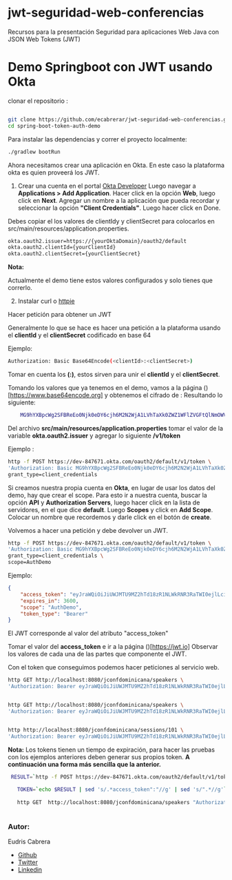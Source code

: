 # jwt-seguridad-web-conferencias
Recursos para la presentación Seguridad para aplicaciones Web Java con JSON Web Tokens (JWT)

# Demo Springboot con JWT usando Okta

clonar el repositorio :
```bash

git clone https://github.com/ecabrerar/jwt-seguridad-web-conferencias.git
cd spring-boot-token-auth-demo
```


Para instalar las dependencias y correr el proyecto localmente:
```bash
./gradlew bootRun
```
Ahora necesitamos crear una aplicación en Okta. En este caso la plataforma okta es quien proveerá los JWT.

1. Crear una cuenta en el portal [Okta Developer](https://developer.okta.com/signup)
Luego navegar a **Applications > Add Application**. 
Hacer click en la opción **Web**, luego click en **Next**.
Agregar un nombre a la aplicación que pueda recordar y seleccionar la opción **"Client Credentials"**. Luego hacer click en Done.

Debes copiar el los valores de clientIdy y clientSecret para colocarlos en src/main/resources/application.properties.

```bash
okta.oauth2.issuer=https://{yourOktaDomain}/oauth2/default
okta.oauth2.clientId={yourClientId}
okta.oauth2.clientSecret={yourClientSecret}	
```
__Nota:__

Actualmente el demo tiene estos valores configurados y solo tienes que correrlo.

2. Instalar curl o [httpie](https://httpie.org)

Hacer petición para obtener un JWT

Generalmente lo que se hace es hacer una petición a la plataforma usando el **clientId** y el **clientSecret** codificado en base 64 

Ejemplo:
```bash
Authorization: Basic Base64Encode(<clientId>:<clientSecret>)
```
Tomar en cuenta los **(:)**, estos sirven para unir el **clientId** y el **clientSecret**.

Tomando los valores que ya tenemos en el demo, vamos a la página ()[https://www.base64encode.org] y obtenemos el cifrado de <clientId>:<clientSecret>
Resultando lo siguiente:
    
```bash
    MG9hYXBpcWg2SFBReEo0Njk0eDY6cjh6M2N2WjA1LVhTaXk0ZWZ1WFlZVGFtQlNmOWV0WmY2U0NVOHMwNg==
```
Del archivo __src/main/resources/application.properties__ tomar el valor de la variable __okta.oauth2.issuer__ y agregar lo siguiente __/v1/token__

Ejemplo :
```bash
http -f POST https://dev-847671.okta.com/oauth2/default/v1/token \
'Authorization: Basic MG9hYXBpcWg2SFBReEo0Njk0eDY6cjh6M2N2WjA1LVhTaXk0ZWZ1WFlZVGFtQlNmOWV0WmY2U0NVOHMwNg==' \
grant_type=client_credentials
```
Si creamos nuestra propia cuenta en __Okta__, en lugar de usar los datos del demo, hay que crear el scope. Para esto ir a nuestra cuenta, buscar la opción __API__
y __Authorization Servers__, luego hacer click en la lista de servidores, en el que dice __default__. Luego __Scopes__ y click en __Add Scope__. Colocar un nombre que recordemos y darle click en el botón de __create__.

Volvemos a hacer una petición y debe devolver un JWT.
```bash
http -f POST https://dev-847671.okta.com/oauth2/default/v1/token \
'Authorization: Basic MG9hYXBpcWg2SFBReEo0Njk0eDY6cjh6M2N2WjA1LVhTaXk0ZWZ1WFlZVGFtQlNmOWV0WmY2U0NVOHMwNg==' \
grant_type=client_credentials \
scope=AuthDemo
```

Ejemplo:
```json
{
    "access_token": "eyJraWQiOiJiUWJMTU9MZ2hTd18zR1NLWkRNR3RaTWI0ejlLci04VWlZREZnS0ItNEgwIiwiYWxnIjoiUlMyNTYifQ.eyJ2ZXIiOjEsImp0aSI6IkFULmV0aWFMREt0Qk1aWjFoaWdwQXZ1YjdjSVAwZ0RHenBWUERXaUpZN0JlQnciLCJpc3MiOiJodHRwczovL2Rldi04NDc2NzEub2t0YS5jb20vb2F1dGgyL2RlZmF1bHQiLCJhdWQiOiJhcGk6Ly9kZWZhdWx0IiwiaWF0IjoxNTg4MjcwNTE3LCJleHAiOjE1ODgyNzQxMTcsImNpZCI6IjBvYWFwaXFoNkhQUXhKNDY5NHg2Iiwic2NwIjpbIkF1dGhEZW1vIl0sInN1YiI6IjBvYWFwaXFoNkhQUXhKNDY5NHg2In0.ldNS2DMDlqoz00DVCdcR82CU9Nv92a32o1SzpLXHAGuPnNEhroReaOlAysmSquwunw5dMw70oAZOc4SGB-2XzzJh04ZB2CIOZt2WxbmRarBbfSRX01cQ4GSdhyIndObIvtFKF5QxtHXDiH_KgGHikkHqcBw7dz8L4JWmAELIzUWLJt5aNyQ8rlElPFfWwOTE0w_Csl_529bRnbVoavR-pEM289TBUGS7tnPoKGdpUE79OTW-G0Q8I9B67HtyaPe0lcqeXmPTfEDrNEeL7IfShOOkpvsRHSP3yva2trquFuxBq3PqlrSYp_PZ7ahnhf0xTS8v8_VpTa4J-nQJHTN0bA",
    "expires_in": 3600,
    "scope": "AuthDemo",
    "token_type": "Bearer"
}
```

El JWT corresponde al valor del atributo "access_token"

Tomar el valor del __access_token__ e ir a la página ()[https://jwt.io]
Observar los valores de cada una de las partes que componente el JWT.

Con el token que conseguimos podemos hacer peticiones al servicio web.
```bash
http GET http://localhost:8080/jconfdominicana/speakers \
'Authorization: Bearer eyJraWQiOiJiUWJMTU9MZ2hTd18zR1NLWkRNR3RaTWI0ejlLci04VWlZREZnS0ItNEgwIiwiYWxnIjoiUlMyNTYifQ.eyJ2ZXIiOjEsImp0aSI6IkFULmV0aWFMREt0Qk1aWjFoaWdwQXZ1YjdjSVAwZ0RHenBWUERXaUpZN0JlQnciLCJpc3MiOiJodHRwczovL2Rldi04NDc2NzEub2t0YS5jb20vb2F1dGgyL2RlZmF1bHQiLCJhdWQiOiJhcGk6Ly9kZWZhdWx0IiwiaWF0IjoxNTg4MjcwNTE3LCJleHAiOjE1ODgyNzQxMTcsImNpZCI6IjBvYWFwaXFoNkhQUXhKNDY5NHg2Iiwic2NwIjpbIkF1dGhEZW1vIl0sInN1YiI6IjBvYWFwaXFoNkhQUXhKNDY5NHg2In0.ldNS2DMDlqoz00DVCdcR82CU9Nv92a32o1SzpLXHAGuPnNEhroReaOlAysmSquwunw5dMw70oAZOc4SGB-2XzzJh04ZB2CIOZt2WxbmRarBbfSRX01cQ4GSdhyIndObIvtFKF5QxtHXDiH_KgGHikkHqcBw7dz8L4JWmAELIzUWLJt5aNyQ8rlElPFfWwOTE0w_Csl_529bRnbVoavR-pEM289TBUGS7tnPoKGdpUE79OTW-G0Q8I9B67HtyaPe0lcqeXmPTfEDrNEeL7IfShOOkpvsRHSP3yva2trquFuxBq3PqlrSYp_PZ7ahnhf0xTS8v8_VpTa4J-nQJHTN0bA'


http GET http://localhost:8080/jconfdominicana/speakers \
'Authorization: Bearer eyJraWQiOiJiUWJMTU9MZ2hTd18zR1NLWkRNR3RaTWI0ejlLci04VWlZREZnS0ItNEgwIiwiYWxnIjoiUlMyNTYifQ.eyJ2ZXIiOjEsImp0aSI6IkFULmV0aWFMREt0Qk1aWjFoaWdwQXZ1YjdjSVAwZ0RHenBWUERXaUpZN0JlQnciLCJpc3MiOiJodHRwczovL2Rldi04NDc2NzEub2t0YS5jb20vb2F1dGgyL2RlZmF1bHQiLCJhdWQiOiJhcGk6Ly9kZWZhdWx0IiwiaWF0IjoxNTg4MjcwNTE3LCJleHAiOjE1ODgyNzQxMTcsImNpZCI6IjBvYWFwaXFoNkhQUXhKNDY5NHg2Iiwic2NwIjpbIkF1dGhEZW1vIl0sInN1YiI6IjBvYWFwaXFoNkhQUXhKNDY5NHg2In0.ldNS2DMDlqoz00DVCdcR82CU9Nv92a32o1SzpLXHAGuPnNEhroReaOlAysmSquwunw5dMw70oAZOc4SGB-2XzzJh04ZB2CIOZt2WxbmRarBbfSRX01cQ4GSdhyIndObIvtFKF5QxtHXDiH_KgGHikkHqcBw7dz8L4JWmAELIzUWLJt5aNyQ8rlElPFfWwOTE0w_Csl_529bRnbVoavR-pEM289TBUGS7tnPoKGdpUE79OTW-G0Q8I9B67HtyaPe0lcqeXmPTfEDrNEeL7IfShOOkpvsRHSP3yva2trquFuxBq3PqlrSYp_PZ7ahnhf0xTS8v8_VpTa4J-nQJHTN0bA'


http http://localhost:8080/jconfdominicana/sessions/101 \
'Authorization: Bearer eyJraWQiOiJiUWJMTU9MZ2hTd18zR1NLWkRNR3RaTWI0ejlLci04VWlZREZnS0ItNEgwIiwiYWxnIjoiUlMyNTYifQ.eyJ2ZXIiOjEsImp0aSI6IkFULmV0aWFMREt0Qk1aWjFoaWdwQXZ1YjdjSVAwZ0RHenBWUERXaUpZN0JlQnciLCJpc3MiOiJodHRwczovL2Rldi04NDc2NzEub2t0YS5jb20vb2F1dGgyL2RlZmF1bHQiLCJhdWQiOiJhcGk6Ly9kZWZhdWx0IiwiaWF0IjoxNTg4MjcwNTE3LCJleHAiOjE1ODgyNzQxMTcsImNpZCI6IjBvYWFwaXFoNkhQUXhKNDY5NHg2Iiwic2NwIjpbIkF1dGhEZW1vIl0sInN1YiI6IjBvYWFwaXFoNkhQUXhKNDY5NHg2In0.ldNS2DMDlqoz00DVCdcR82CU9Nv92a32o1SzpLXHAGuPnNEhroReaOlAysmSquwunw5dMw70oAZOc4SGB-2XzzJh04ZB2CIOZt2WxbmRarBbfSRX01cQ4GSdhyIndObIvtFKF5QxtHXDiH_KgGHikkHqcBw7dz8L4JWmAELIzUWLJt5aNyQ8rlElPFfWwOTE0w_Csl_529bRnbVoavR-pEM289TBUGS7tnPoKGdpUE79OTW-G0Q8I9B67HtyaPe0lcqeXmPTfEDrNEeL7IfShOOkpvsRHSP3yva2trquFuxBq3PqlrSYp_PZ7ahnhf0xTS8v8_VpTa4J-nQJHTN0bA'
```
__Nota:__
Los tokens tienen un tiempo de expiración, para hacer las pruebas con los ejemplos anteriores deben generar sus propios token.
**A continuación una forma más sencilla que la anterior.**
```bash
 RESULT=`http -f POST https://dev-847671.okta.com/oauth2/default/v1/token 'Authorization: Basic MG9hYXBpcWg2SFBReEo0Njk0eDY6cjh6M2N2WjA1LVhTaXk0ZWZ1WFlZVGFtQlNmOWV0WmY2U0NVOHMwNg==' grant_type=client_credentials scope=AuthDemo`
   
   TOKEN=`echo $RESULT | sed 's/.*access_token":"//g' | sed 's/".*//g'`
   
   http GET  http://localhost:8080/jconfdominicana/speakers "Authorization: Bearer $TOKEN"
   
 ```  

### Autor: 
Eudris Cabrera
* [Github](https://github.com/ecabrerar)
* [Twitter](https://twitter.com/eudriscabrera)
* [Linkedin](https://www.linkedin.com/in/eudriscabrera)
